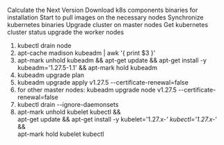 Calculate the Next Version
Download k8s components binaries for installation
Start to pull images on the necessary nodes
Synchronize kubernetes binaries
Upgrade cluster on master nodes
Get kubernetes cluster status
upgrade the worker nodes


1. kubectl drain node
2. apt-cache madison kubeadm | awk '{ print $3 }'
3. apt-mark unhold kubeadm && apt-get update && apt-get install -y kubeadm='1.27.5-1.1' && apt-mark hold kubeadm
4. kubeadm upgrade plan
5. kubeadm upgrade apply v1.27.5 --certificate-renewal=false
6. for other master nodes: kubeadm upgrade node v1.27.5 --certificate-renewal=false
7. kubectl drain <node-to-drain> --ignore-daemonsets
8. apt-mark unhold kubelet kubectl && \
   apt-get update && apt-get install -y kubelet='1.27.x-*' kubectl='1.27.x-*' && \
   apt-mark hold kubelet kubectl

